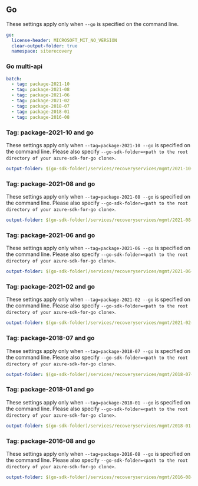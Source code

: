 ## Go

These settings apply only when `--go` is specified on the command line.

``` yaml $(go)
go:
  license-header: MICROSOFT_MIT_NO_VERSION
  clear-output-folder: true
  namespace: siterecovery
```

### Go multi-api

``` yaml $(go) && $(multiapi)
batch:
  - tag: package-2021-10
  - tag: package-2021-08
  - tag: package-2021-06
  - tag: package-2021-02
  - tag: package-2018-07
  - tag: package-2018-01
  - tag: package-2016-08
```
### Tag: package-2021-10 and go

These settings apply only when `--tag=package-2021-10 --go` is specified on the command line.
Please also specify `--go-sdk-folder=<path to the root directory of your azure-sdk-for-go clone>`.

``` yaml $(tag)=='package-2021-10' && $(go)
output-folder: $(go-sdk-folder)/services/recoveryservices/mgmt/2021-10-01/$(namespace)
```

### Tag: package-2021-08 and go

These settings apply only when `--tag=package-2021-08 --go` is specified on the command line.
Please also specify `--go-sdk-folder=<path to the root directory of your azure-sdk-for-go clone>`.

``` yaml $(tag)=='package-2021-08' && $(go)
output-folder: $(go-sdk-folder)/services/recoveryservices/mgmt/2021-08-01/$(namespace)
```

### Tag: package-2021-06 and go

These settings apply only when `--tag=package-2021-06 --go` is specified on the command line.
Please also specify `--go-sdk-folder=<path to the root directory of your azure-sdk-for-go clone>`.

``` yaml $(tag)=='package-2021-06' && $(go)
output-folder: $(go-sdk-folder)/services/recoveryservices/mgmt/2021-06-01/$(namespace)
```

### Tag: package-2021-02 and go

These settings apply only when `--tag=package-2021-02 --go` is specified on the command line.
Please also specify `--go-sdk-folder=<path to the root directory of your azure-sdk-for-go clone>`.

``` yaml $(tag)=='package-2021-02' && $(go)
output-folder: $(go-sdk-folder)/services/recoveryservices/mgmt/2021-02-10/$(namespace)
```

### Tag: package-2018-07 and go

These settings apply only when `--tag=package-2018-07 --go` is specified on the command line.
Please also specify `--go-sdk-folder=<path to the root directory of your azure-sdk-for-go clone>`.

``` yaml $(tag)=='package-2018-07' && $(go)
output-folder: $(go-sdk-folder)/services/recoveryservices/mgmt/2018-07-10/$(namespace)
```

### Tag: package-2018-01 and go

These settings apply only when `--tag=package-2018-01 --go` is specified on the command line.
Please also specify `--go-sdk-folder=<path to the root directory of your azure-sdk-for-go clone>`.

``` yaml $(tag)=='package-2018-01' && $(go)
output-folder: $(go-sdk-folder)/services/recoveryservices/mgmt/2018-01-10/$(namespace)
```

### Tag: package-2016-08 and go

These settings apply only when `--tag=package-2016-08 --go` is specified on the command line.
Please also specify `--go-sdk-folder=<path to the root directory of your azure-sdk-for-go clone>`.

``` yaml $(tag)=='package-2016-08' && $(go)
output-folder: $(go-sdk-folder)/services/recoveryservices/mgmt/2016-08-10/$(namespace)
```

